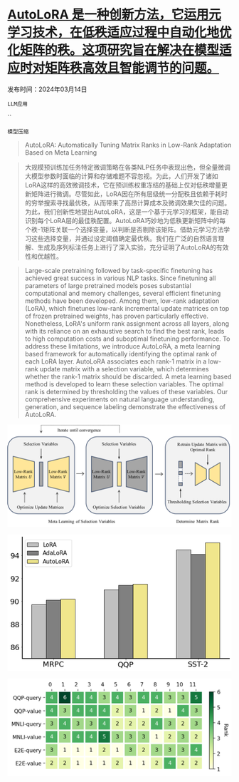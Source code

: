 # [AutoLoRA 是一种创新方法，它运用元学习技术，在低秩适应过程中自动化地优化矩阵的秩。这项研究旨在解决在模型适应时对矩阵秩高效且智能调节的问题。](https://arxiv.org/abs/2403.09113)

发布时间：2024年03月14日

`LLM应用`

``

`模型压缩`

> AutoLoRA: Automatically Tuning Matrix Ranks in Low-Rank Adaptation Based on Meta Learning

> 大规模预训练加任务特定微调策略在各类NLP任务中表现出色，但全量微调大模型参数时面临的计算和存储难题不容忽视。为此，人们开发了诸如LoRA这样的高效微调技术，它在预训练权重冻结的基础上仅对低秩增量更新矩阵进行微调。尽管如此，LoRA因在所有层级统一分配秩且依赖于耗时的穷举搜索寻找最优秩，从而带来了高昂计算成本及微调效果欠佳的问题。为此，我们创新性地提出AutoLoRA，这是一个基于元学习的框架，能自动识别每个LoRA层的最佳秩配置。AutoLoRA巧妙地为低秩更新矩阵中的每个秩-1矩阵关联一个选择变量，以判断是否剔除该矩阵。借助元学习方法学习这些选择变量，并通过设定阈值确定最优秩。我们在广泛的自然语言理解、生成及序列标注任务上进行了深入实验，充分证明了AutoLoRA的有效性和优越性。

> Large-scale pretraining followed by task-specific finetuning has achieved great success in various NLP tasks. Since finetuning all parameters of large pretrained models poses substantial computational and memory challenges, several efficient finetuning methods have been developed. Among them, low-rank adaptation (LoRA), which finetunes low-rank incremental update matrices on top of frozen pretrained weights, has proven particularly effective. Nonetheless, LoRA's uniform rank assignment across all layers, along with its reliance on an exhaustive search to find the best rank, leads to high computation costs and suboptimal finetuning performance. To address these limitations, we introduce AutoLoRA, a meta learning based framework for automatically identifying the optimal rank of each LoRA layer. AutoLoRA associates each rank-1 matrix in a low-rank update matrix with a selection variable, which determines whether the rank-1 matrix should be discarded. A meta learning based method is developed to learn these selection variables. The optimal rank is determined by thresholding the values of these variables. Our comprehensive experiments on natural language understanding, generation, and sequence labeling demonstrate the effectiveness of AutoLoRA.

![AutoLoRA 是一种创新方法，它运用元学习技术，在低秩适应过程中自动化地优化矩阵的秩。这项研究旨在解决在模型适应时对矩阵秩高效且智能调节的问题。](../../../paper_images/2403.09113/x1.png)

![AutoLoRA 是一种创新方法，它运用元学习技术，在低秩适应过程中自动化地优化矩阵的秩。这项研究旨在解决在模型适应时对矩阵秩高效且智能调节的问题。](../../../paper_images/2403.09113/large.png)

![AutoLoRA 是一种创新方法，它运用元学习技术，在低秩适应过程中自动化地优化矩阵的秩。这项研究旨在解决在模型适应时对矩阵秩高效且智能调节的问题。](../../../paper_images/2403.09113/rank.png)
